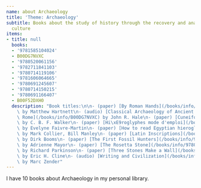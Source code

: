 ```yaml
---
name: about Archaeology
title: 'Theme: Archaeology'
subtitle: Books about the study of history through the recovery and analysis of material
  culture
items:
- title: null
  books:
  - '9781585104024'
  - B00DG7NVXC
  - '9780520061156'
  - '9782711841103'
  - '9780714119106'
  - '9781606064665'
  - '9780691245607'
  - '9780714150215'
  - '9780691166407'
  - B00F52DXH0
  description: "Book titles:\n\n- (paper) [By Roman Hands](/books/info/9781585104024)\
    \ by Matthew Hartnett\n- (audio) [Classical Archaeology of Ancient Greece and\
    \ Rome](/books/info/B00DG7NVXC) by John R. Hale\n- (paper) [Cuneiform](/books/info/9780520061156)\
    \ by C. B. F. Walker\n- (paper) [Hi\xE9roglyphes mode d'emploi](/books/info/9782711841103)\
    \ by Evelyne Faivre-Martin\n- (paper) [How to read Egyptian hieroglyphs](/books/info/9780714119106)\
    \ by Mark Collier, Bill Manley\n- (paper) [Latin Inscriptions](/books/info/9781606064665)\
    \ by Dirk Booms\n- (paper) [The First Fossil Hunters](/books/info/9780691245607)\
    \ by Adrienne Mayor\n- (paper) [The Rosetta Stone](/books/info/9780714150215)\
    \ by Richard Parkinson\n- (paper) [Three Stones Make a Wall](/books/info/9780691166407)\
    \ by Eric H. Cline\n- (audio) [Writing and Civilization](/books/info/B00F52DXH0)\
    \ by Marc Zender"
---
```

I have 10 books about Archaeology in my personal library.

